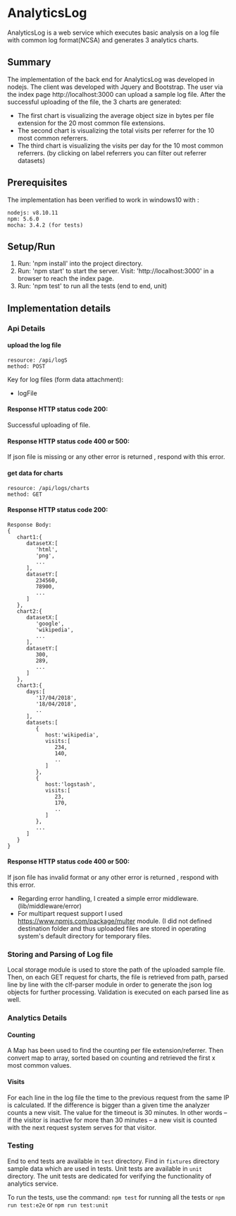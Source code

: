 # AnalyticsLog

AnalyticsLog is a web service which executes basic analysis on a log file with common log format(NCSA) and generates 3 analytics charts.

## Summary

The implementation of the back end for AnalyticsLog was developed in nodejs. The client was developed with Jquery and Bootstrap.
The user via the index page http://localhost:3000 can upload a sample log file. After the successful uploading of the file, 
the 3 charts are generated:
* The first chart is visualizing the average object size in bytes per file extension for the 20 most common file extensions.
* The second chart is visualizing the total visits per referrer for the 10 most common referrers.
* The third chart is visualizing the visits per day for the 10 most common referrers. (by clicking on label referrers you can filter out referrer datasets)

## Prerequisites

The implementation has been verified to work in windows10 with :

```
nodejs: v8.10.11
npm: 5.6.0
mocha: 3.4.2 (for tests)
```

## Setup/Run

1. Run: 'npm install' into the project directory.
2. Run: 'npm start' to start the server. Visit: 'http://localhost:3000' in a browser to reach the index page.
3. Run: 'npm test' to run all the tests (end to end, unit)

## Implementation details

### Api Details

#### upload the log file
```
resource: /api/logS
method: POST
```
Key for log files (form data attachment):

* logFile

#### Response HTTP status code 200:

Successful uploading of file.

#### Response HTTP status code 400 or 500:

If json file is missing or any other error is returned , respond with this error.


#### get data for charts
```
resource: /api/logs/charts
method: GET
```

#### Response HTTP status code 200:
```
Response Body:
{  
   chart1:{  
      datasetX:[  
         'html',
         'png',
         ...
      ],
      datasetY:[  
         234560,
         78900,
         ...
      ]
   },
   chart2:{  
      datasetX:[  
         'google',
         'wikipedia',
         ...
      ],
      datasetY:[  
         300,
         289,
         ...
      ]
   },
   chart3:{  
      days:[  
         '17/04/2018',
         '18/04/2018',
         ..
      ],
      datasets:[  
         {  
            host:'wikipedia',
            visits:[  
               234,
               140,
               ..
            ]
         },
         {  
            host:'logstash',
            visits:[  
               23,
               170,
               ..
            ]
         },
         ...
      ]
   }
}
```
#### Response HTTP status code 400 or 500:

If json file has invalid format or any other error is returned , respond with this error.

* Regarding error handling, I created a simple error middleware. (lib/middleware/error)
* For multipart request support I used https://www.npmjs.com/package/multer module.
(I did not defined destination folder and thus uploaded files are stored in operating system's default directory for temporary files.

### Storing and Parsing of Log file

Local storage module is used to store the path of the uploaded sample file.
Then, on each GET request for charts, the file is retrieved from path, parsed line by line with the clf-parser module
in order to generate the json log objects for further processing.
Validation is executed on each parsed line as well.

### Analytics Details

#### Counting
A Map has been used to find the counting per file extension/referrer.
Then convert map to array, sorted based on counting and retrieved the first x most common values.

#### Visits
For each line in the log file the time to the previous request from the same IP is calculated.
If the difference is bigger than a given time  the analyzer counts a new visit.
The value for the timeout is 30 minutes. In other words – if the visitor is inactive for more than 30 minutes – a new visit is counted with the next request system serves for that visitor.

### Testing

End to end tests are available in `test` directory.
Find in `fixtures` directory sample data which are used in tests.
Unit tests are available in `unit` directory.
The unit tests are dedicated for verifying the functionality of analytics service.

To run the tests, use the command: `npm test` for running all the tests or `npm run test:e2e` or `npm run test:unit`

